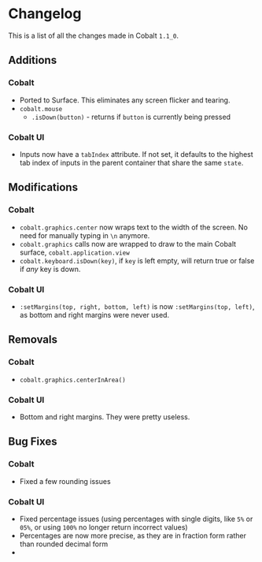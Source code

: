# Changelog
This is a list of all the changes made in Cobalt `1.1_0`.

## Additions
### Cobalt
+ Ported to Surface. This eliminates any screen flicker and tearing.
+ `cobalt.mouse`
  + `.isDown(button)` - returns if `button` is currently being pressed
### Cobalt UI
+ Inputs now have a `tabIndex` attribute. If not set, it defaults to the highest tab index of inputs in the parent container that share the same `state`.

## Modifications
### Cobalt
+ `cobalt.graphics.center` now wraps text to the width of the screen. No need for manually typing in `\n` anymore.
+ `cobalt.graphics` calls now are wrapped to draw to the main Cobalt surface, `cobalt.application.view`
+ `cobalt.keyboard.isDown(key)`, if `key` is left empty, will return true or false if _any_ key is down.

### Cobalt UI
+ `:setMargins(top, right, bottom, left)` is now `:setMargins(top, left)`, as bottom and right margins were never used.

## Removals
### Cobalt
+ `cobalt.graphics.centerInArea()`

### Cobalt UI
+ Bottom and right margins. They were pretty useless.


## Bug Fixes
### Cobalt
+ Fixed a few rounding issues

### Cobalt UI
+ Fixed percentage issues (using percentages with single digits, like `5%` or `05%`, or using `100%` no longer return incorrect values)
+ Percentages are now more precise, as they are in fraction form rather than rounded decimal form
+ 